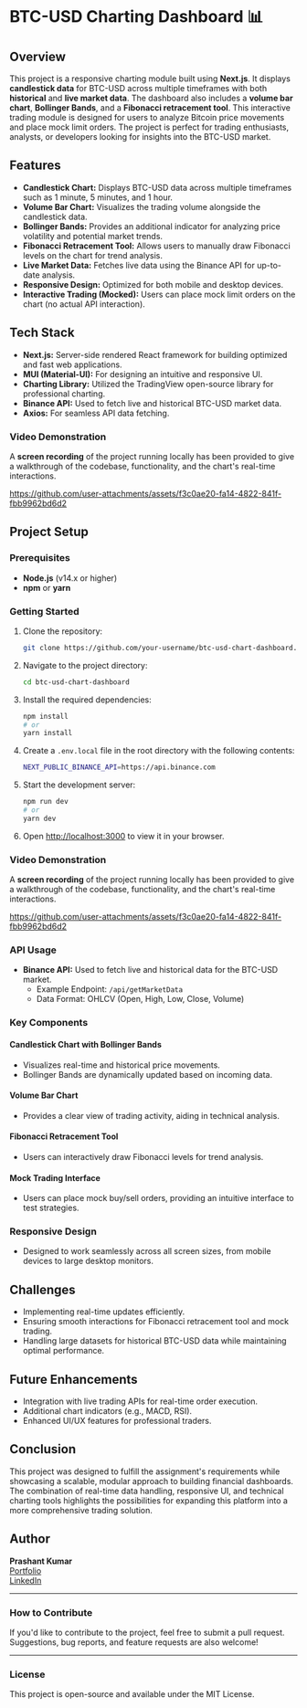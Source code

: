 # BTC-USD Charting Dashboard 📊

## Overview

This project is a responsive charting module built using **Next.js**. It displays **candlestick data** for BTC-USD across multiple timeframes with both **historical** and **live market data**. The dashboard also includes a **volume bar chart**, **Bollinger Bands**, and a **Fibonacci retracement tool**. This interactive trading module is designed for users to analyze Bitcoin price movements and place mock limit orders. The project is perfect for trading enthusiasts, analysts, or developers looking for insights into the BTC-USD market.

## Features

- **Candlestick Chart:** Displays BTC-USD data across multiple timeframes such as 1 minute, 5 minutes, and 1 hour.
- **Volume Bar Chart:** Visualizes the trading volume alongside the candlestick data.
- **Bollinger Bands:** Provides an additional indicator for analyzing price volatility and potential market trends.
- **Fibonacci Retracement Tool:** Allows users to manually draw Fibonacci levels on the chart for trend analysis.
- **Live Market Data:** Fetches live data using the Binance API for up-to-date analysis.
- **Responsive Design:** Optimized for both mobile and desktop devices.
- **Interactive Trading (Mocked):** Users can place mock limit orders on the chart (no actual API interaction).
  
## Tech Stack

- **Next.js:** Server-side rendered React framework for building optimized and fast web applications.
- **MUI (Material-UI):** For designing an intuitive and responsive UI.
- **Charting Library:** Utilized the TradingView open-source library for professional charting.
- **Binance API:** Used to fetch live and historical BTC-USD market data.
- **Axios:** For seamless API data fetching.

### Video Demonstration
A **screen recording** of the project running locally has been provided to give a walkthrough of the codebase, functionality, and the chart's real-time interactions.

https://github.com/user-attachments/assets/f3c0ae20-fa14-4822-841f-fbb9962bd6d2


## Project Setup

### Prerequisites

- **Node.js** (v14.x or higher)
- **npm** or **yarn**

### Getting Started

1. Clone the repository:
   ```bash
   git clone https://github.com/your-username/btc-usd-chart-dashboard.git
   ```

2. Navigate to the project directory:
   ```bash
   cd btc-usd-chart-dashboard
   ```

3. Install the required dependencies:
   ```bash
   npm install
   # or
   yarn install
   ```

4. Create a `.env.local` file in the root directory with the following contents:
   ```bash
   NEXT_PUBLIC_BINANCE_API=https://api.binance.com
   ```

5. Start the development server:
   ```bash
   npm run dev
   # or
   yarn dev
   ```

6. Open [http://localhost:3000](http://localhost:3000) to view it in your browser.

### Video Demonstration
A **screen recording** of the project running locally has been provided to give a walkthrough of the codebase, functionality, and the chart's real-time interactions.

https://github.com/user-attachments/assets/f3c0ae20-fa14-4822-841f-fbb9962bd6d2


### API Usage

- **Binance API:** Used to fetch live and historical data for the BTC-USD market.
  - Example Endpoint: `/api/getMarketData`
  - Data Format: OHLCV (Open, High, Low, Close, Volume)

### Key Components

#### Candlestick Chart with Bollinger Bands
- Visualizes real-time and historical price movements.
- Bollinger Bands are dynamically updated based on incoming data.
  
#### Volume Bar Chart
- Provides a clear view of trading activity, aiding in technical analysis.

#### Fibonacci Retracement Tool
- Users can interactively draw Fibonacci levels for trend analysis.

#### Mock Trading Interface
- Users can place mock buy/sell orders, providing an intuitive interface to test strategies.

### Responsive Design
- Designed to work seamlessly across all screen sizes, from mobile devices to large desktop monitors.

## Challenges

- Implementing real-time updates efficiently.
- Ensuring smooth interactions for Fibonacci retracement tool and mock trading.
- Handling large datasets for historical BTC-USD data while maintaining optimal performance.

## Future Enhancements

- Integration with live trading APIs for real-time order execution.
- Additional chart indicators (e.g., MACD, RSI).
- Enhanced UI/UX features for professional traders.

## Conclusion

This project was designed to fulfill the assignment's requirements while showcasing a scalable, modular approach to building financial dashboards. The combination of real-time data handling, responsive UI, and technical charting tools highlights the possibilities for expanding this platform into a more comprehensive trading solution.

## Author

**Prashant Kumar**  
[Portfolio](https://prashantkumar60099.netlify.app/)  
[LinkedIn](https://www.linkedin.com/in/prashant-kumar60099)

---

### How to Contribute
If you'd like to contribute to the project, feel free to submit a pull request. Suggestions, bug reports, and feature requests are also welcome!

---

### License
This project is open-source and available under the MIT License.
